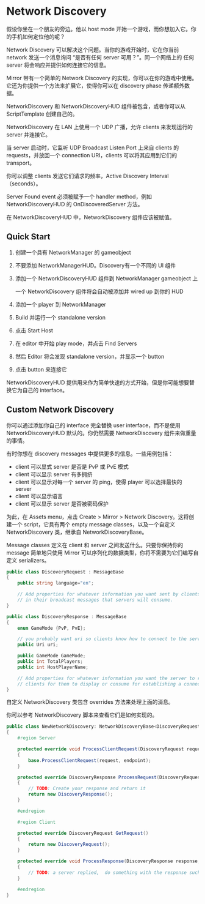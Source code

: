 # Network Discovery

假设你坐在一个朋友的旁边。他以 host mode 开始一个游戏，而你想加入它。你的手机如何定位他的呢？

Network Discovery 可以解决这个问题。当你的游戏开始时，它在你当前 network 发送一个消息询问 “是否有任何 server 可用？”。同一个网络上的 任何 server 将会响应并提供如何连接它的信息。

Mirror 带有一个简单的 Network Discovery 的实现，你可以在你的游戏中使用。它还为你提供一个方法来扩展它，使得你可以在 discovery phase 传递额外数据。

NetworkDiscovery 和 NetworkDiscoveryHUD 组件被包含，或者你可以从 ScriptTemplate 创建自己的。

NetworkDiscovery 在 LAN 上使用一个 UDP 广播，允许 clients 来发现运行的 server 并连接它。

当 server 启动时，它监听 UDP Broadcast Listen Port 上来自 clients 的 requests，并放回一个 connection URI，clients 可以将其应用到它们的 transport。

你可以调整 clients 发送它们请求的频率，Active Discovery Interval（seconds）。

Server Found event 必须被赋予一个 handler method，例如 NetworkDiscoveryHUD 的 OnDiscoveredServer 方法。

在 NetworkDiscoveryHUD 中，NetworkDiscovery 组件应该被赋值。

## Quick Start

1. 创建一个具有 NetworkManager 的 gameobject
2. 不要添加 NetworkManagerHUD。Discovery有一个不同的 UI 组件
3. 添加一个 NetworkDiscoveryHUD 组件到 NetworkManager gameobject 上

   一个 NetworkDiscovery 组件将会自动被添加并 wired up 到你的 HUD

4. 添加一个 player 到 NetworkManager
5. Build 并运行一个 standalone version
6. 点击 Start Host
7. 在 editor 中开始 play mode，并点击 Find Servers
8. 然后 Editor 将会发现 standalone version，并显示一个 button
9. 点击 button 来连接它

NetworkDiscoveryHUD 提供用来作为简单快速的方式开始，但是你可能想要替换它为自己的 interface。

## Custom Network Discovery

你可以通过添加你自己的 interface 完全替换 user interface，而不是使用 NetworkDiscoveryHUD 默认的。你仍然需要 NetworkDiscovery 组件来做重量的事情。

有时你想在 discovery messages 中提供更多的信息。一些用例包括：

- client 可以显式 server 是否是 PvP 或 PvE 模式
- client 可以显示 server 有多拥挤
- client 可以显示对每一个 server 的 ping，使得 player 可以选择最快的 server
- client 可以显示语言
- client 可以显示 server 是否被密码保护

为此，在 Assets menu，点击 Create > Mirror > Network Discovery。这将创建一个 script，它具有两个 empty message classes，以及一个自定义 NetworkDiscovery 类，继承自 NetworkDiscoveryBase。

Message classes 定义在 client 和 server 之间发送什么。只要你保持你的 message 简单地只使用 Mirror 可以序列化的数据类型，你将不需要为它们编写自定义 serializers。

```C#
public class DiscoveryRequest : MessageBase
{
    public string language="en";

    // Add properties for whatever information you want sent by clients
    // in their broadcast messages that servers will consume.
}

public class DiscoveryResponse : MessageBase
{
    enum GameMode {PvP, PvE};

    // you probably want uri so clients know how to connect to the server
    public Uri uri;

    public GameMode GameMode;
    public int TotalPlayers;
    public int HostPlayerName;

    // Add properties for whatever information you want the server to return to
    // clients for them to display or consume for establishing a connection.
}
```

自定义 NetworkDiscovery 类包含 overrides 方法来处理上面的消息。

你可以参考 NetworkDiscovery 脚本来查看它们是如何实现的。

```C#
public class NewNetworkDiscovery: NetworkDiscoveryBase<DiscoveryRequest, DiscoveryResponse> 
{
    #region Server

    protected override void ProcessClientRequest(DiscoveryRequest request, IPEndPoint endpoint)
    {
        base.ProcessClientRequest(request, endpoint);
    }

    protected override DiscoveryResponse ProcessRequest(DiscoveryRequest request, IPEndPoint endpoint) 
    {
        // TODO: Create your response and return it   
        return new DiscoveryResponse();
    }

    #endregion

    #region Client

    protected override DiscoveryRequest GetRequest()
    {
        return new DiscoveryRequest();
    }

    protected override void ProcessResponse(DiscoveryResponse response, IPEndPoint endpoint)
    {
        // TODO: a server replied,  do something with the response such as invoking a unityevent
    }

    #endregion
}
```
